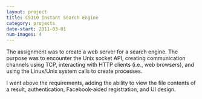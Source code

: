 ```yaml
---
layout: project
title: CS110 Instant Search Engine
category: projects
date-start: 2011-03-01
num-images: 4
---
```


The assignment was to create a web server for a search engine. The purpose was
to encounter the Unix socket API, creating communication channels using TCP,
interacting with HTTP clients (i.e., web browsers), and using the Linux/Unix
system calls to create processes. 

I went above the requirements, adding the ability to view the file contents of
a result, authentication, Facebook-aided registration, and UI design. 
